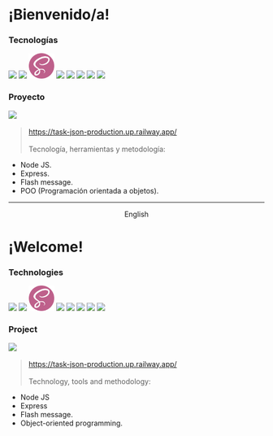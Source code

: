 <img src="">


# ¡Bienvenido/a!

### Tecnologías
[<img src="https://cdn-icons-png.flaticon.com/512/174/174854.png" width="50"/>]()
<img src="https://cdn-icons-png.flaticon.com/512/732/732190.png" width="50"/>
<img src="https://github.com/matias-romoli/matias-romoli/blob/main/sass.png" width="50"/>
<img src="https://cdn-icons-png.flaticon.com/512/5968/5968292.png" width="50"/>
<img src="https://cdn-icons-png.flaticon.com/512/1126/1126012.png" width="50"/>
<img src="https://cdn-icons-png.flaticon.com/512/5968/5968322.png" width="50"/>
<img src="https://www.freepnglogos.com/uploads/logo-mysql-png/logo-mysql-mysql-logo-png-images-are-download-crazypng-21.png" width="50p"/>
<img src="https://www.tutorialsteacher.com/Content/images/home/mongodb.svg" width="50px"/>


### Proyecto

<img src="https://media.giphy.com/media/TWn2V6FKqZQGLvd32Q/giphy.gif" width="370">

> https://task-json-production.up.railway.app/ <br><br>
 Tecnología, herramientas y metodología: 
  - Node JS.
  - Express.
  - Flash message.
  - POO (Programación orientada a objetos).

-------------
<p align="center">
English
</p>

# ¡Welcome!

### Technologies
[<img src="https://cdn-icons-png.flaticon.com/512/174/174854.png" width="50"/>]()
<img src="https://cdn-icons-png.flaticon.com/512/732/732190.png" width="50"/>
<img src="https://github.com/matias-romoli/matias-romoli/blob/main/sass.png" width="50"/>
<img src="https://cdn-icons-png.flaticon.com/512/5968/5968292.png" width="50"/>
<img src="https://cdn-icons-png.flaticon.com/512/1126/1126012.png" width="50"/>
<img src="https://cdn-icons-png.flaticon.com/512/5968/5968322.png" width="50"/>
<img src="https://www.freepnglogos.com/uploads/logo-mysql-png/logo-mysql-mysql-logo-png-images-are-download-crazypng-21.png" width="50p"/>
<img src="https://www.tutorialsteacher.com/Content/images/home/mongodb.svg" width="50px"/>


### Project

<img src="https://media.giphy.com/media/TWn2V6FKqZQGLvd32Q/giphy.gif" width="370">

> https://task-json-production.up.railway.app/ <br><br>
 Technology, tools and methodology: 
  - Node JS
  - Express
  - Flash message.
  - Object-oriented programming.
